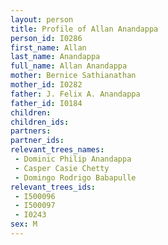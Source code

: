 ```yaml
---
layout: person
title: Profile of Allan Anandappa
person_id: I0286
first_name: Allan
last_name: Anandappa
full_name: Allan Anandappa
mother: Bernice Sathianathan
mother_id: I0282
father: J. Felix A. Anandappa
father_id: I0184
children:
children_ids:
partners:
partner_ids:
relevant_trees_names:
 - Dominic Philip Anandappa
 - Casper Casie Chetty
 - Domingo Rodrigo Babapulle
relevant_trees_ids:
 - I500096
 - I500097
 - I0243
sex: M
---
```


